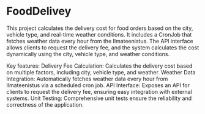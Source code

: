 # FoodDelivey
This project calculates the delivery cost for food orders based on the city, vehicle type, and real-time weather conditions. It includes a CronJob that fetches weather data every hour from the Ilmateenistus. The API interface allows clients to request the delivery fee, and the system calculates the cost dynamically using the city, vehicle type, and weather conditions.

Key features:
Delivery Fee Calculation: Calculates the delivery cost based on multiple factors, including city, vehicle type, and weather.
Weather Data Integration: Automatically fetches weather data every hour from Ilmateenistus via a scheduled cron job.
API Interface: Exposes an API for clients to request the delivery fee, ensuring easy integration with external systems.
Unit Testing: Comprehensive unit tests ensure the reliability and correctness of the application.
